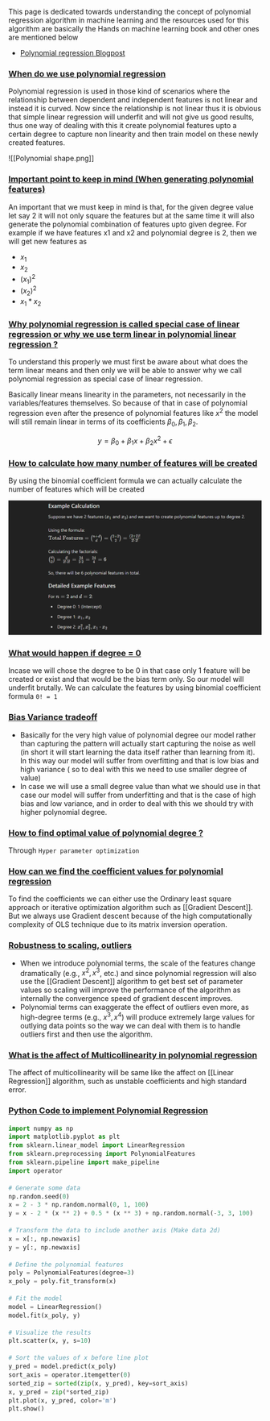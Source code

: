 This page is dedicated towards understanding the concept of polynomial regression algorithm in machine learning and the resources used for this algorithm are basically the Hands on machine learning book and other ones are mentioned below

- [Polynomial regression Blogpost](https://serokell.io/blog/polynomial-regression-analysis)

### [When do we use polynomial regression](#)

Polynomial regression is used in those kind of scenarios where the relationship between dependent and independent features is not linear and instead it is curved. Now since the relationship is not linear thus it is obvious that simple linear regression will underfit and will not give us good results, thus one way of dealing with this it create polynomial features upto a certain degree to capture non linearity and then train model on these newly created features.

![[Polynomial shape.png]]

### [Important point to keep in mind (When generating polynomial features)](#)

An important that we must keep in mind is that, for the given degree value let say 2 it will not only square the features but at the same time it will also generate the polynomial combination of features upto given degree. For example if we have features x1 and x2 and polynomial degree is 2, then we will get new features as
- $x_1$
- $x_2$
- $(x_1)^2$
- $(x_2)^2$
- $x_1*x_2$

### [Why polynomial regression is called special case of linear regression or why we use term linear in polynomial linear regression ?](#) 

To understand this properly we must first be aware about what does the term linear means and then only we will be able to answer why we call polynomial regression as special case of linear regression.

Basically linear means linearity in the parameters, not necessarily in the variables/features themselves. So because of that in case of polynomial regression even after the presence of polynomial features like $x^2$ the model will still remain linear in terms of its coefficients $β_0​,β_1,β_2$.

$$y=β_0​+β_1​x+β_2​x^2+ϵ$$


### [How to calculate how many number of features will be created](#)

By using the binomial coefficient formula we can actually calculate the number of features which will be created 

![Polynomial Feature calculation.png](https://github.com/yuvraaj2002/AI-Notes/blob/master/Machine%20Learning/Images/Polynomial%20Feature%20calculation.png)

### [What would happen if degree = 0 ](#)

Incase we will chose the degree to be 0 in that case only 1 feature will be created or exist and that would be the bias term only. So our model will underfit brutally. We can calculate the features by using binomial coefficient formula `0! = 1`

### [Bias Variance tradeoff](#)

- Basically for the very high value of polynomial degree our model rather than capturing the pattern will actually start capturing the noise as well (in short it will start learning the data itself rather than learning from it). In this way our model will suffer from overfitting and that is low bias and high variance ( so to deal with this we need to use smaller degree of value)
- In case we will use a small degree value than what we should use in that case our model will suffer from underfitting and that is the case of high bias and low variance, and in order to deal with this we should try with higher polynomial degree.

### [How to find optimal value of polynomial degree ?](#) 

Through `Hyper parameter optimization`

### [How can we find the coefficient values for polynomial regression](#)

To find the coefficients we can either use the Ordinary least square approach or iterative optimization algorithm such as [[Gradient Descent]]. But we always use Gradient descent because of the high computationally complexity of OLS technique due to its matrix inversion operation.

### [Robustness to scaling, outliers](#)

- When we introduce polynomial terms, the scale of the features change dramatically (e.g., $x^2,x^3$, etc.) and since polynomial regression will also use the [[Gradient Descent]] algorithm to get best set of parameter values so scaling will improve the performance of the algorithm as internally the convergence speed of gradient descent improves.
- Polynomial terms can exaggerate the effect of outliers even more, as high-degree terms (e.g., $x^3, x^4$) will produce extremely large values for outlying data points so the way we can deal with them is to handle outliers first and then use the algorithm.

### [What is the affect of Multicollinearity in polynomial regression](#)

The affect of multicollinearity will be same like the affect on [[Linear Regression]] algorithm, such as unstable coefficients and high standard error.

### [Python Code to implement Polynomial Regression](#)

```python
import numpy as np
import matplotlib.pyplot as plt
from sklearn.linear_model import LinearRegression
from sklearn.preprocessing import PolynomialFeatures
from sklearn.pipeline import make_pipeline
import operator

# Generate some data
np.random.seed(0)
x = 2 - 3 * np.random.normal(0, 1, 100)
y = x - 2 * (x ** 2) + 0.5 * (x ** 3) + np.random.normal(-3, 3, 100)

# Transform the data to include another axis (Make data 2d)
x = x[:, np.newaxis]
y = y[:, np.newaxis]

# Define the polynomial features
poly = PolynomialFeatures(degree=3)
x_poly = poly.fit_transform(x)

# Fit the model
model = LinearRegression()
model.fit(x_poly, y)

# Visualize the results
plt.scatter(x, y, s=10)

# Sort the values of x before line plot
y_pred = model.predict(x_poly)
sort_axis = operator.itemgetter(0)
sorted_zip = sorted(zip(x, y_pred), key=sort_axis)
x, y_pred = zip(*sorted_zip)
plt.plot(x, y_pred, color='m')
plt.show()
```